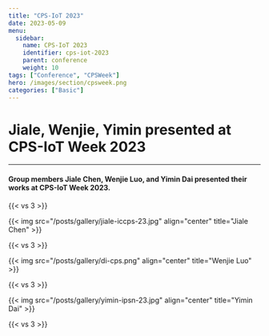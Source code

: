 ```yaml
---
title: "CPS-IoT 2023"
date: 2023-05-09
menu:
  sidebar:
    name: CPS-IoT 2023
    identifier: cps-iot-2023
    parent: conference
    weight: 10
tags: ["Conference", "CPSWeek"]
hero: /images/section/cpsweek.png
categories: ["Basic"]
---
```

# Jiale, Wenjie, Yimin presented at CPS-IoT Week 2023

---

#### Group members Jiale Chen, Wenjie Luo, and Yimin Dai presented their works at CPS-IoT Week 2023.

{{< vs 3 >}}

{{< img src="/posts/gallery/jiale-iccps-23.jpg" align="center" title="Jiale Chen" >}}

{{< vs 3 >}}

{{< img src="/posts/gallery/di-cps.png" align="center" title="Wenjie Luo" >}}

{{< vs 3 >}}

{{< img src="/posts/gallery/yimin-ipsn-23.jpg" align="center" title="Yimin Dai" >}}

{{< vs 3 >}}
